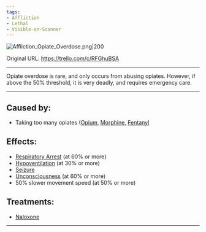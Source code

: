 ```yaml
---
tags:
- Affliction
- Lethal
- Visible-on-Scanner
---
```


![Affliction_Opiate_Overdose.png\|200](/Head_Brain/Opiate%20Overdose%20-%20Attachments/6718845db30472d958dd7c9d.png)

Original URL: https://trello.com/c/RFGhuBSA

---

Opiate overdose is rare, and only occurs from abusing opiates. However, if above the 50% threshold, it is very deadly, and requires emergency care.

---

## Caused by:

- Taking too many opiates ([Opium](../Items/Opium.md), [Morphine](../Items/Morphine.md), [Fentanyl](../Items/Fentanyl.md)

## Effects:

- [Respiratory Arrest](../Lungs/Respiratory%20Arrest.md) (at 60% or more)
- [Hypoventilation](../Lungs/Hypoventilation.md) (at 30% or more)
- [Seizure](Seizure.md)
- [Unconsciousness](Unconsciousness.md) (at 60% or more)
- 50% slower movement speed (at 50% or more)

## Treatments:

- [Naloxone](../Items/Naloxone.md)

---

